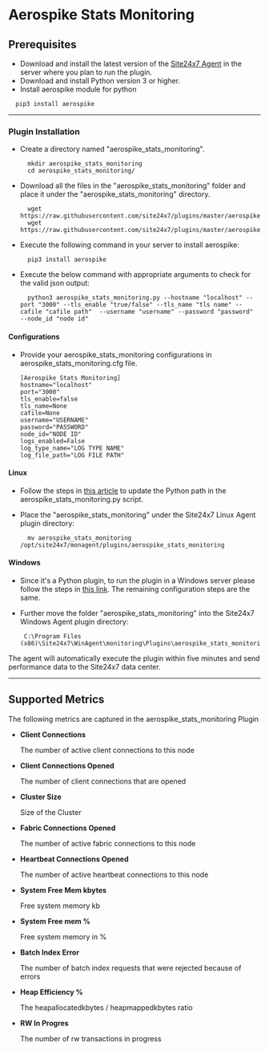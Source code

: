 # Aerospike Stats Monitoring


                                                                                              
## Prerequisites

- Download and install the latest version of the [Site24x7 Agent](https://www.site24x7.com/app/client#/admin/inventory/add-monitor) in the server where you plan to run the plugin. 
- Download and install Python version 3 or higher.
- Install aerospike module for python
```
  pip3 install aerospike
```
---



### Plugin Installation  

- Create a directory named "aerospike_stats_monitoring".

		mkdir aerospike_stats_monitoring
  		cd aerospike_stats_monitoring/
      
- Download all the files in the "aerospike_stats_monitoring" folder and place it under the "aerospike_stats_monitoring" directory.

		wget https://raw.githubusercontent.com/site24x7/plugins/master/aerospike_monitoring/aerospike_stats_monitoring/aerospike_stats_monitoring.py
		wget https://raw.githubusercontent.com/site24x7/plugins/master/aerospike_monitoring/aerospike_stats_monitoring/aerospike_stats_monitoring.cfg

- Execute the following command in your server to install aerospike: 

		pip3 install aerospike

- Execute the below command with appropriate arguments to check for the valid json output:

		python3 aerospike_stats_monitoring.py --hostname "localhost" --port "3000" --tls_enable "true/false" --tls_name "tls name" --cafile "cafile path"  --username "username" --password "password"  --node_id "node id"

#### Configurations

- Provide your aerospike_stats_monitoring configurations in aerospike_stats_monitoring.cfg file.
    ```
    [Aerospike Stats Monitoring]
    hostname="localhost"
    port="3000"
    tls_enable=false
    tls_name=None
    cafile=None
    username="USERNAME"
    password="PASSWORD"
    node_id="NODE ID"
    logs_enabled=False
    log_type_name="LOG TYPE NAME"
    log_file_path="LOG FILE PATH"
    ```	

#### Linux

- Follow the steps in [this article](https://support.site24x7.com/portal/en/kb/articles/updating-python-path-in-a-plugin-script-for-linux-servers) to update the Python path in the aerospike_stats_monitoring.py script.

- Place the "aerospike_stats_monitoring" under the Site24x7 Linux Agent plugin directory:

        mv aerospike_stats_monitoring /opt/site24x7/monagent/plugins/aerospike_stats_monitoring

#### Windows

- Since it's a Python plugin, to run the plugin in a Windows server please follow the steps in [this link](https://support.site24x7.com/portal/en/kb/articles/run-python-plugin-scripts-in-windows-servers). The remaining configuration steps are the same.

-  Further move the folder "aerospike_stats_monitoring" into the  Site24x7 Windows Agent plugin directory:

        C:\Program Files (x86)\Site24x7\WinAgent\monitoring\Plugins\aerospike_stats_monitoring





The agent will automatically execute the plugin within five minutes and send performance data to the Site24x7 data center.

---

## Supported Metrics
The following metrics are captured in the aerospike_stats_monitoring Plugin

- **Client Connections**

    The number of active client connections to this node

- **Client Connections Opened**

    The number of client connections that are opened

- **Cluster Size**

    Size of the Cluster

- **Fabric Connections Opened**

    The number of active fabric connections to this node


- **Heartbeat Connections Opened**

    The number of active heartbeat connections to this node


- **System Free Mem kbytes**

    Free system memory kb

- **System Free mem %**

    Free system memory in %

- **Batch Index Error**

    The number of batch index requests that were rejected because of errors


- **Heap Efficiency %**

    The heapallocatedkbytes / heapmappedkbytes ratio


- **RW In Progres**

    The number of rw transactions in progress



